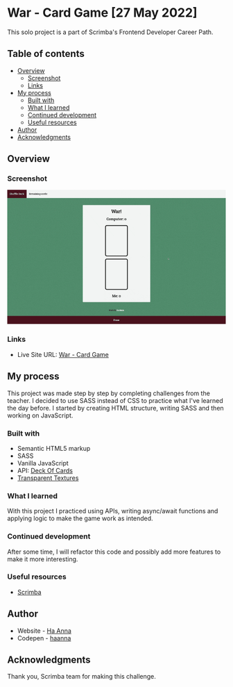 # War - Card Game [27 May 2022]

This solo project is a part of Scrimba's Frontend Developer Career Path.

## Table of contents

- [Overview](#overview)
  - [Screenshot](#screenshot)
  - [Links](#links)
- [My process](#my-process)
  - [Built with](#built-with)
  - [What I learned](#what-i-learned)
  - [Continued development](#continued-development)
  - [Useful resources](#useful-resources)
- [Author](#author)
- [Acknowledgments](#acknowledgments)

## Overview

### Screenshot

![alt text](./gif_warcardgame.gif)

### Links

- Live Site URL: [War - Card Game](https://ha-anna.github.io/Scrimba_Projects/War_card_game/)

## My process

This project was made step by step by completing challenges from the teacher. I decided to use SASS instead of CSS to practice what I've learned the day before. I started by creating HTML structure, writing SASS and then working on JavaScript.

### Built with

- Semantic HTML5 markup
- SASS
- Vanilla JavaScript
- API: [Deck Of Cards](https://deckofcardsapi.com/)
- [Transparent Textures](https://www.transparenttextures.com/)

### What I learned

With this project I practiced using APIs, writing async/await functions and applying logic to make the game work as intended.

### Continued development

After some time, I will refactor this code and possibly add more features to make it more interesting.

### Useful resources

- [Scrimba](https://www.scrimba.com)

## Author

- Website - [Ha Anna](https://haanna.com)
- Codepen - [haanna](https://codepen.io/haanna)

## Acknowledgments

Thank you, Scrimba team for making this challenge.
